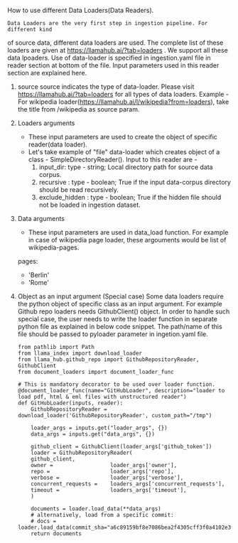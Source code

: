 How to use different Data Loaders(Data Readers).

    Data Loaders are the very first step in ingestion pipeline. For different kind
of source data, different data loaders are used. The complete list of these loaders are
given at https://llamahub.ai/?tab=loaders . We support all these data lpoaders. Use of
data-loader is specified in ingestion.yaml file in reader section at bottom of the file.
Input parameters used in this reader section are explained here.

1.  source
    source indicates the type of data-loader. Please visit https://llamahub.ai/?tab=loaders for all types of data loaders.
    Example -
    For wikipedia loader(https://llamahub.ai/l/wikipedia?from=loaders), take the title from /wikipedia as source param.

2.  Loaders arguments

    - These input parameters are used to create the object of specific reader(data loader).
    - Let's take example of "file" data-loader which creates object of a class - SimpleDirectoryReader(). Input to this reader are -
      1. input_dir: type - string; Local directory path for source data corpus.
      2. recursive : type - boolean; True if the input data-corpus directory should be read recursively.
      3. exclude_hidden : type - boolean; True if the hidden file should not be loaded in ingestion dataset.

3.  Data arguments

    - These input parameters are used in data_load function. For example in case of wikipedia page loader, these argouments would be list of wikipedia-pages.

    pages:
      - 'Berlin'
      - 'Rome'

4.  Object as an input argument (Special case)
    Some data loaders require the python object of specific class as an input argument. For example Github repo loaders needs GithubClient() object.
    In order to handle such special case, the user needs to write the loader function in separate python file as explained in below code snippet.
    The path/name of this file should be passed to pyloader parameter in ingetion.yaml file.

        from pathlib import Path
        from llama_index import download_loader
        from llama_hub.github_repo import GithubRepositoryReader, GithubClient
        from document_loaders import document_loader_func

        # This is mandatory decorator to be used over loader function.
        @document_loader_func(name="GitHubLoader", description="loader to load pdf, html & eml files with unstructured reader")
        def GitHubLoader(inputs, reader):
            GithubRepositoryReader = download_loader('GithubRepositoryReader', custom_path="/tmp")

            loader_args = inputs.get("loader_args", {})
            data_args = inputs.get("data_args", {})

            github_client = GithubClient(loader_args['github_token'])
            loader = GithubRepositoryReader(
            github_client,
            owner =                  loader_args['owner'],
            repo =                   loader_args['repo'],
            verbose =                loader_args['verbose'],
            concurrent_requests =    loaders_args['concurrent_requests'],
            timeout =                loaders_args['timeout'],
            )

            documents = loader.load_data(**data_args)
            # alternatively, load from a specific commit:
            # docs = loader.load_data(commit_sha="a6c89159bf8e7086bea2f4305cff3f0a4102e370")
            return documents
